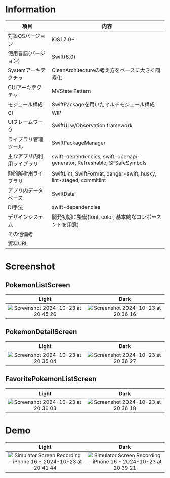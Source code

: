 # Information

| 項目 | 内容 |
| --- | --- |
| 対象OSバージョン | iOS17.0~ |
| 使用言語(バージョン) | Swift(6.0) |
| Systemアーキテクチャ | CleanArchitectureの考え方をベースに大きく簡素化 |
| GUIアーキテクチャ | MVState Pattern |
| モジュール構成 | SwiftPackageを用いたマルチモジュール構成 |
| CI | WIP |
| UIフレームワーク | SwiftUI w/Observation framework |
| ライブラリ管理ツール | SwiftPackageManager |
| 主なアプリ内利用ライブラリ | swift-dependencies, swift-openapi-generator, Refreshable, SFSafeSymbols |
| 静的解析用ライブラリ | SwiftLint, SwiftFormat, danger-swift, husky, lint-staged, commitlint |
| アプリ内データベース | SwiftData |
| DI手法 | swift-dependencies |
| デザインシステム | 開発初期に整備(font, color, 基本的なコンポーネントを用意) |
| その他備考 |  |
| 資料URL |  |

# Screenshot

## PokemonListScreen

Light            |  Dark
:-------------------------:|:-------------------------:
![Screenshot 2024-10-23 at 20 45 26](https://github.com/user-attachments/assets/271a7015-87f6-4d60-a13a-bc421f64ec35) | ![Screenshot 2024-10-23 at 20 36 16](https://github.com/user-attachments/assets/74b403f4-e0ec-46b0-b71b-b0176cb2fe6f)

## PokemonDetailScreen

Light            |  Dark
:-------------------------:|:-------------------------:
![Screenshot 2024-10-23 at 20 35 04](https://github.com/user-attachments/assets/32c90240-a504-4f98-bea6-67b6240c7b94) | ![Screenshot 2024-10-23 at 20 36 27](https://github.com/user-attachments/assets/64a19aac-b393-4597-bf6f-b62fbdc591d3)

## FavoritePokemonListScreen

Light            |  Dark
:-------------------------:|:-------------------------:
![Screenshot 2024-10-23 at 20 36 03](https://github.com/user-attachments/assets/4c3fc7c0-ce46-4e45-8dbc-c8ca1bb113c2) | ![Screenshot 2024-10-23 at 20 36 18](https://github.com/user-attachments/assets/b1a4f5cc-6860-46e8-a8b0-a47c118ac4b2)


# Demo

Light            |  Dark
:-------------------------:|:-------------------------:
![Simulator Screen Recording - iPhone 16 - 2024-10-23 at 20 41 44](https://github.com/user-attachments/assets/d4fb9007-9dad-49b7-9cef-2aa49ff4b462) | ![Simulator Screen Recording - iPhone 16 - 2024-10-23 at 20 39 21](https://github.com/user-attachments/assets/b4714c6f-618c-41f4-91e8-b6114414a123)


 
